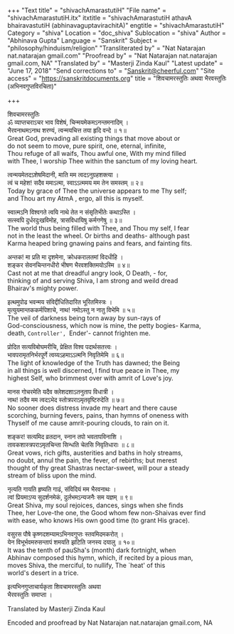 +++
"Text title" = "shivachAmarastutiH"
"File name" = "shivachAmarastutiH.itx"
itxtitle = "shivachAmarastutiH athavA bhairavastutiH (abhinavaguptavirachitA)"
engtitle = "shivachAmarastutiH"
Category = "shiva"
Location = "doc_shiva"
Sublocation = "shiva"
Author = "Abhinava Gupta"
Language = "Sanskrit"
Subject = "philosophy/hinduism/religion"
"Transliterated by" = "Nat Natarajan nat.natarajan gmail.com"
"Proofread by" = "Nat Natarajan nat.natarajan gmail.com, NA"
"Translated by" = "Masterji Zinda Kaul"
"Latest update" = "June 17, 2018"
"Send corrections to" = "Sanskrit@cheerful.com"
"Site access" = "https://sanskritdocuments.org"
title = "शिवचामरस्तुतिः अथवा भैरवस्तुतिः (अभिनवगुप्तविरचिता)"

+++
  
 शिवचामरस्तुतिः   
ॐ व्याप्तचराऽचर भाव विशेषं, चिन्मयमेकमऽनन्तमनादिम् ।  
भैरवनाथमऽनाथ शरण्यं, त्वन्मयचित्त तया हृदि वन्दे ॥ १॥   
Great God, prevading all existing things that move about or  
do not seem to move, pure spirit, one, eternal, infinite,  
Thou refuge of all waifs, Thou awful one, With my mind filled  
with Thee, I worship Thee within the sanctum of my loving heart.  
  
त्वन्मयमेतदऽशेषमिदानी, माति मम त्वदऽनुग्रहशक्त्या ।  
त्वं च महेश! सदैव ममाऽत्मा, स्वाऽऽत्ममय मम तेन समस्तम् ॥ २॥   
Today by grace of Thee the universe appears to me Thy self;  
and Thou art my AtmA , ergo, all this is myself.  
  
स्वात्मऽनि विश्वगते त्वयि नाथे तेत न संसृतिभीतेः कथाऽस्ति ।  
सत्स्वपि दुर्धरदुःखविमोह,  त्रासविधायिषु कर्मगणेषु ॥ ३॥   
The world thus being filled with Thee, and Thou my self, I fear  
not in the least the wheel. Or births and deaths- although past  
Karma heaped bring gnawing pains and fears, and fainting fits.  
  
अन्तक! मा प्रति मा दृशमेना, क्रोधकरालतमां विदधीहि ।  
शङ्कर सेवनचिन्तनधीरो भीषण भैरवशक्तिमयोऽस्मि ॥ ४॥   
Cast not at me that dreadful angry look, O Death, - for,  
thinking of and serving Shiva, I am strong and weild dread  
Bhairav's mighty power.  
  
इत्थमुपोढ भवन्मय संविद्दीधितिदारित भूरितमिस्त्रः ।  
मृत्युयमान्तककर्मपिशाचे, नाथ! नमोऽस्तु न नातु विभेमि ॥ ५॥   
The veil of darkness being torn away by sun-rays of  
God-consciousness, which now is mine, the petty bogies- Karma,  
death, `Controller', `Ender'- cannot frighten me.  
  
प्रोदित सत्यविबोघमरीचि, प्रेक्षित विश्व पदार्थसतत्त्वः ।  
भावपरामृतनिर्भरपूर्णे त्वय्यऽहमाऽऽत्मनि निवृतिमेमि ॥ ६॥   
The light of knowledge of the Truth has dawned; the Being  
in all things is well discerned, I find true peace in Thee, my  
highest Self, who brimmest over with amrit of Love's joy.  
  
मानस गोचरमेति यदैव क्लेशदशाऽतनुताप विधात्री ।  
नाथ! तदैव मम त्वदऽभेद स्तोत्रपराऽमृतवृष्टिरुदेति ॥ ७॥   
No sooner does distress invade my heart and there cause  
scorching, burning fevers, pains, than hymns of oneness with  
Thyself of me cause amrit-pouring clouds, to rain on it.  
  
शङ्कर! सत्यमिद व्रतदान, स्नान तपो भवतापविनाशि ।  
तावकशास्त्रपराऽमृतचिन्ता सिन्धति चेतसि निवृतिधाराः ॥ ८॥   
Great vows, rich gifts, austerities and baths in holy streams,  
no doubt, annul the pain, the fever, of rebirths; but merest  
thought of thy great Shastras nectar-sweet, will pour a steady  
stream of bliss upon the mind.  
  
नृत्यति गायति हृष्यति गाढं, संविदियं मम भैरवनाथः ।  
त्वां प्रियमाऽप्य सुदर्शनमेकं, दुर्लभमऽन्यजनैः सम यज्ञम् ॥ ९॥   
Great Shiva, my soul rejoices, dances, sings when she finds  
Thee, her Love-the one, the Good whom few non-Shaivas ever find  
with ease, who knows His own good time (to grant His grace).    
  
वसुरस पौषे कृष्णदशम्यामऽभिनवगुप्तः स्तवमिदमकरोत् ।  
येन विभूर्भवमरुसन्तापं शमयति झटिति जनस्य दयालु ॥ १०॥  
It was the tenth of pauSha's (month) dark fortnight, when  
Abhinav composed this hymn, which, if recited by a pious man,  
moves Shiva, the merciful, to nullify, The `heat' of this  
world's desert in a trice.  
  
 इत्यभिनगुप्ताचार्यकृता शिवचामरस्तुतिः अथवा  
भैरवस्तुतिः समाप्ता ।  
  
Translated by  Masterji Zinda Kaul  
  
Encoded and proofread by Nat Natarajan nat.natarajan gmail.com, NA  
  
